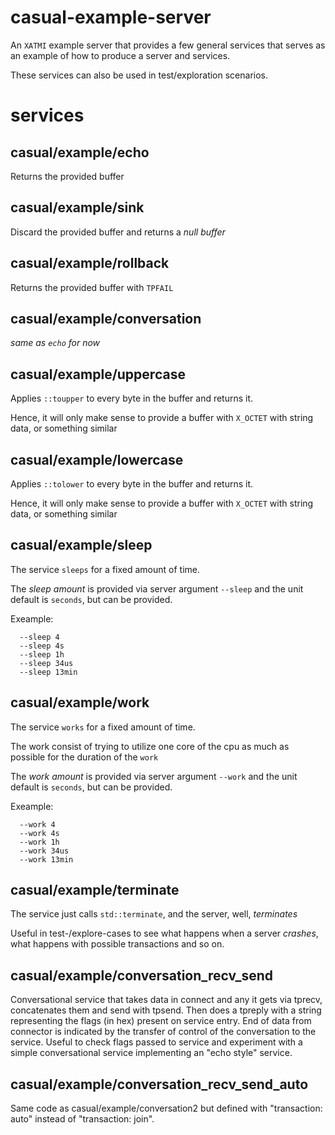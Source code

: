 # casual-example-server

An `XATMI` example server that provides a few general services that serves 
as an example of how to produce a server and services.

These services can also be used in test/exploration scenarios.

# services

## casual/example/echo
Returns the provided buffer
   
## casual/example/sink
Discard the provided buffer and returns a _null buffer_

## casual/example/rollback
Returns the provided buffer with `TPFAIL`

## casual/example/conversation
_same as `echo` for now_

## casual/example/uppercase
Applies `::toupper` to every byte in the buffer and returns it.

Hence, it will only make sense to provide a buffer with `X_OCTET` with string data,
or something similar


## casual/example/lowercase
Applies `::tolower` to every byte in the buffer and returns it.

Hence, it will only make sense to provide a buffer with `X_OCTET` with string data,
or something similar


## casual/example/sleep
The service `sleeps` for a fixed amount of time.

The _sleep amount_ is provided via server argument `--sleep` and the unit 
default is `seconds`, but can be provided. 

Exeample:
```
  --sleep 4
  --sleep 4s
  --sleep 1h
  --sleep 34us
  --sleep 13min 
```



## casual/example/work
The service `works` for a fixed amount of time.

The work consist of trying to utilize one core of the cpu as much as possible for
the duration of the `work` 

The _work amount_ is provided via server argument `--work` and the unit
default is `seconds`, but can be provided. 

Exeample:
```
  --work 4
  --work 4s
  --work 1h
  --work 34us
  --work 13min 
```


## casual/example/terminate
The service just calls `std::terminate`, and the server, well, _terminates_

Useful in test-/explore-cases to see what happens when a server _crashes_, what 
happens with possible transactions and so on. 

## casual/example/conversation_recv_send
Conversational service that takes data in connect 
and any it gets via tprecv, concatenates them and send
with tpsend. Then does a tpreply with a 
string representing the flags (in hex) present on service entry.
End of data from connector is indicated by the transfer of control
of the conversation to the service.
Useful to check flags passed to service and experiment with a simple
conversational service implementing an "echo style" service. 

## casual/example/conversation_recv_send_auto
Same code as casual/example/conversation2 but defined with
"transaction: auto" instead of "transaction: join".
